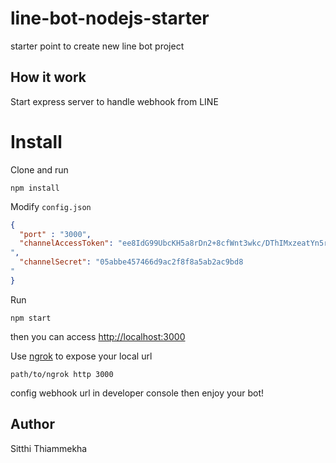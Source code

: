 # line-bot-nodejs-starter
starter point to create new line bot project

## How it work
Start express server to handle webhook from LINE

# Install
Clone and run
```
npm install
```
Modify `config.json`
```json
{
  "port" : "3000",
  "channelAccessToken": "ee8IdG99UbcKH5a8rDn2+8cfWnt3wkc/DThIMxzeatYn5rukHnG3xqz+qPqoCqFpv2kjdyLqmFwr9oMFs4gVQ4egxzGlMQ58xyM2UHRXabc8ufRjM+dhdSTkCWrIPWo9ZHYsWEpuLxIQWQzIGY3ClgdB04t89/1O/w1cDnyilFU=
",
  "channelSecret": "05abbe457466d9ac2f8f8a5ab2ac9bd8
"
}
```
Run
```
npm start
```
then you can access [http://localhost:3000](http://localhost:3000)

Use [ngrok](https://ngrok.com/) to expose your local url
```
path/to/ngrok http 3000
```
config webhook url in developer console then enjoy your bot!

## Author
Sitthi Thiammekha
